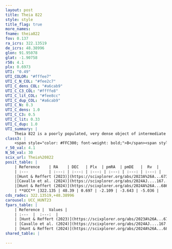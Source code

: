 ```yaml
---
layout: post
title: Theia 822
style: style
title_flag: true
more_names: 
fname: theia822
fov: 0.137
ra_icrs: 322.13519
de_icrs: 48.38996
glon: 91.95078
glat: -1.90758
r50: 4.1
plx: 0.6973
UTI: "0.49"
UTI_COLOR: "#fffee7"
UTI_C_N_COL: "#fee2c7"
UTI_C_dens_COL: "#a6cab9"
UTI_C_C3_COL: "#ffffe8"
UTI_C_lit_COL: "#fee8cc"
UTI_C_dup_COL: "#a6cab9"
UTI_C_N: 0.3
UTI_C_dens: 1.0
UTI_C_C3: 0.5
UTI_C_lit: 0.33
UTI_C_dup: 1.0
UTI_summary: |
    Theia 822 is a poorly populated, very dense object of intermediate C3 quality. It was recently reported in the literature.
class3: |
    <span style="color: #FFC300; font-weight: bold;">B</span><span style="color: #FFC300; font-weight: bold;">B</span>
r_50_val: 4.1
N_50_val: 30
scix_url: Theia%20822
posit_table: |
    | Reference    | RA    | DEC   | Plx  | pmRA  | pmDE   |  Rv  |
    | :---         | :---: | :---: | :---: | :---: | :---: | :---: |
    |[Hunt & Reffert (2023)](https://scixplorer.org/abs/2023A%26A...673A.114H) | 322.141 | 48.373 | 0.695 | -2.092 | -3.627 | -4.397 |
    |[Cavallo et al. (2024)](https://scixplorer.org/abs/2024AJ....167...12C) | 322.138 | 48.393 | 0.698 | -- | -- | -- |
    |[Hunt & Reffert (2024)](https://scixplorer.org/abs/2024A%26A...686A..42H) | 322.141 | 48.373 | 0.695 | -2.092 | -3.627 | -4.397 |
    | **UCC** |322.135 | 48.39 | 0.697 | -2.109 | -3.643 | -5.036 | 
cds_radec: 322.13519,+48.38996
carousel: UCC_HUNT23
fpars_table: |
    | Reference |  Values |
    | :---  |  :---:  |
    | [Hunt & Reffert (2023)](https://scixplorer.org/abs/2023A%26A...673A.114H) | `AV50=1.404, diffAV50=1.147, MOD50=10.693, logAge50=8.365` |
    | [Cavallo et al. (2024)](https://scixplorer.org/abs/2024AJ....167...12C) | `AV50=1.53, dMod50=10.76, logAge50=8.39, [Fe/H]50=-0.01` |
    | [Hunt & Reffert (2024)](https://scixplorer.org/abs/2024A%26A...686A..42H) | `MassJ=191.170` |
shared_table: |
    
---
```

